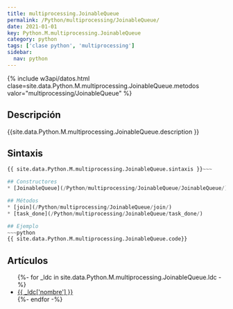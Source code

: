 ```yaml
---
title: multiprocessing.JoinableQueue
permalink: /Python/multiprocessing/JoinableQueue/
date: 2021-01-01
key: Python.M.multiprocessing.JoinableQueue
category: python
tags: ['clase python', 'multiprocessing']
sidebar: 
  nav: python
---
```


{% include w3api/datos.html clase=site.data.Python.M.multiprocessing.JoinableQueue.metodos valor="multiprocessing/JoinableQueue" %}

## Descripción
{{site.data.Python.M.multiprocessing.JoinableQueue.description }}

## Sintaxis
~~~python
{{ site.data.Python.M.multiprocessing.JoinableQueue.sintaxis }}~~~

## Constructores
* [JoinableQueue](/Python/multiprocessing/JoinableQueue/JoinableQueue/)

## Métodos
* [join](/Python/multiprocessing/JoinableQueue/join/)
* [task_done](/Python/multiprocessing/JoinableQueue/task_done/)

## Ejemplo
~~~python
{{ site.data.Python.M.multiprocessing.JoinableQueue.code}}
~~~

## Artículos
<ul>
{%- for _ldc in site.data.Python.M.multiprocessing.JoinableQueue.ldc -%}
   <li>
       <a href="{{_ldc['url'] }}">{{ _ldc['nombre'] }}</a>
   </li>
{%- endfor -%}
</ul>

